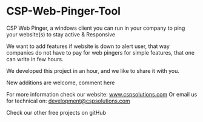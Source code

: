 # CSP-Web-Pinger-Tool
CSP Web Pinger, a windows client you can run in your company to ping your website(s) to stay active &amp; Responsive

We want to add features if website is down to alert user, that way companies do not have to pay for web pingers 
for simple features, that one can write in few hours.

We developed this project in an hour, and we like to share it with you.

New additions are welcome, comment here 

For more information check our website: www.cspsolutions.com
Or email us for technical on: development@cspsolutions.com

Check our other free projects on gitHub
